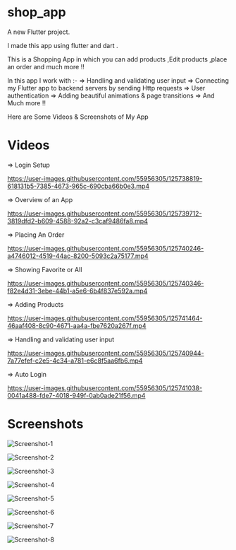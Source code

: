 # shop_app

A new Flutter project.

I made this app using flutter and dart .

This is a Shopping App in which you can add products ,Edit products ,place an order and much more !!

In this app I work with :-
=> Handling and validating user input 
=> Connecting my Flutter app to backend servers by sending Http requests
=> User authentication
=> Adding beautiful animations & page transitions
=> And Much more !!

Here are Some Videos & Screenshots of My App

# Videos

=> Login Setup

https://user-images.githubusercontent.com/55956305/125738819-618131b5-7385-4673-965c-690cba66b0e3.mp4


=> Overview of an App

https://user-images.githubusercontent.com/55956305/125739712-3819dfd2-b609-4588-92a2-c3caf9486fa8.mp4


=> Placing An Order

https://user-images.githubusercontent.com/55956305/125740246-a4746012-4519-44ac-8200-5093c2a75177.mp4


=> Showing Favorite or All

https://user-images.githubusercontent.com/55956305/125740346-f82e4d31-3ebe-44b1-a5e6-6b4f837e592a.mp4


=> Adding Products 

https://user-images.githubusercontent.com/55956305/125741464-46aaf408-8c90-4671-aa4a-fbe7620a267f.mp4


=> Handling and validating user input

https://user-images.githubusercontent.com/55956305/125740944-7a77efef-c2e5-4c34-a781-e6c8f5aa6fb6.mp4


=> Auto Login 

https://user-images.githubusercontent.com/55956305/125741038-0041a488-fde7-4018-949f-0ab0ade21f56.mp4


 # Screenshots

![Screenshot-1](https://user-images.githubusercontent.com/55956305/125741920-8e5a81fc-1eed-4208-a472-9f7f93776195.jpg)

![Screenshot-2](https://user-images.githubusercontent.com/55956305/125741923-24c71946-5fd5-4515-a32e-d74e3a5f62ca.jpg)

![Screenshot-3](https://user-images.githubusercontent.com/55956305/125741924-8a594ce7-f5df-43d9-a110-fb61e9a2c2f1.jpg)

![Screenshot-4](https://user-images.githubusercontent.com/55956305/125741926-a651ef7c-23c6-493d-aa6c-39eb88683255.jpg)

![Screenshot-5](https://user-images.githubusercontent.com/55956305/125741929-8bce736e-8169-4f8f-8655-65a85b187564.jpg)

![Screenshot-6](https://user-images.githubusercontent.com/55956305/125741931-0872f859-7cd6-407c-9733-61b65db3f877.jpg)

![Screenshot-7](https://user-images.githubusercontent.com/55956305/125741933-cd976dfa-f3cd-4077-9bf0-1418ad2dd19a.jpg)

![Screenshot-8](https://user-images.githubusercontent.com/55956305/125741935-dbb91b9b-5f48-4253-8882-fbd686a065de.jpg)


